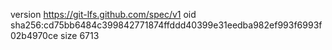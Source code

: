 version https://git-lfs.github.com/spec/v1
oid sha256:cd75bb6484c399842771874ffddd40399e31eedba982ef993f6993f02b4970ce
size 6713
